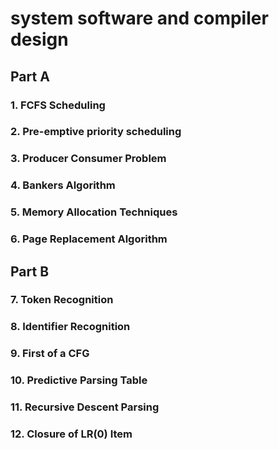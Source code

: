 # system software and compiler design

## Part A
### 1. FCFS Scheduling
### 2. Pre-emptive priority scheduling
### 3. Producer Consumer Problem
### 4. Bankers Algorithm
### 5. Memory Allocation Techniques
### 6. Page Replacement Algorithm

## Part B
### 7. Token Recognition
### 8. Identifier Recognition
### 9. First of a CFG
### 10. Predictive Parsing Table
### 11. Recursive Descent Parsing
### 12. Closure of LR(0) Item
